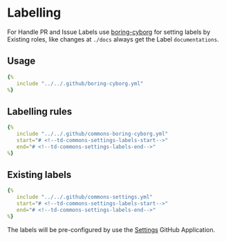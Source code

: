 
# Labelling

For Handle PR and Issue Labels use [boring-cyborg](https://probot.github.io/apps/boring-cyborg/) for setting labels by Existing roles, like changes at `./docs` always get the Label `documentations`.

## Usage

```yaml
{%
   include "../../.github/boring-cyborg.yml"
%}
```

## Labelling rules

```yaml
{%
   include "../../.github/commons-boring-cyborg.yml"
   start="# <!--td-commons-settings-labels-start-->"
   end="# <!--td-commons-settings-labels-end-->"
%}
```

## Existing labels

```yaml
{%
   include "../../.github/commons-settings.yml"
   start="# <!--td-commons-settings-labels-start-->"
   end="# <!--td-commons-settings-labels-end-->"
%}
```
The labels will be pre-configured by use the [Settings](#project-settings) GitHub Application.
